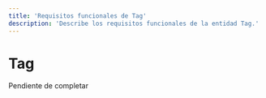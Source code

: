 ```yaml
---
title: 'Requisitos funcionales de Tag'
description: 'Describe los requisitos funcionales de la entidad Tag.'
---
```


# Tag

Pendiente de completar
